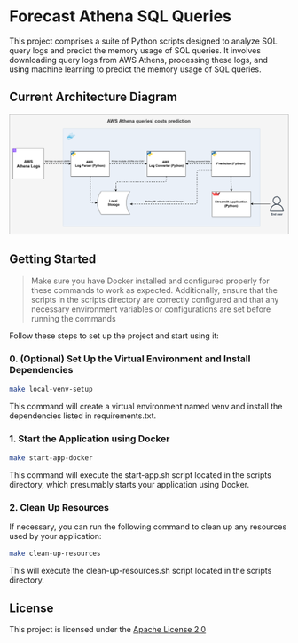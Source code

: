 # Forecast Athena SQL Queries

This project comprises a suite of Python scripts designed to analyze SQL query logs and predict the memory usage of SQL queries. It involves downloading query logs from AWS Athena, processing these logs, and using machine learning to predict the memory usage of SQL queries.

## Current Architecture Diagram

![current-architecture](images/current-architecture.png)

## Getting Started

> Make sure you have Docker installed and configured properly for these commands to work as expected. Additionally, ensure that the scripts in the scripts directory are correctly configured and that any necessary environment variables or configurations are set before running the commands

Follow these steps to set up the project and start using it:

### 0. (Optional) Set Up the Virtual Environment and Install Dependencies

```bash
make local-venv-setup
```

This command will create a virtual environment named venv and install the dependencies listed in requirements.txt.

### 1. Start the Application using Docker

```bash
make start-app-docker
```

This command will execute the start-app.sh script located in the scripts directory, which presumably starts your application using Docker.

### 2. Clean Up Resources

If necessary, you can run the following command to clean up any resources used by your application:

```bash
make clean-up-resources
```

This will execute the clean-up-resources.sh script located in the scripts directory.

## License

This project is licensed under the [Apache License 2.0](LICENSE)
